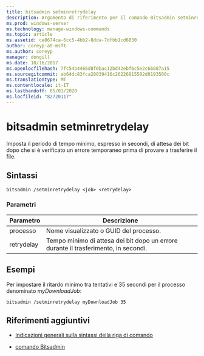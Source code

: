 ```yaml
---
title: bitsadmin setminretrydelay
description: Argomento di riferimento per il comando Bitsadmin setminretrydelay, che consente di impostare il periodo di tempo minimo, espresso in secondi, che BITS attende dopo aver rilevato un errore temporaneo prima di provare a trasferire il file.
ms.prod: windows-server
ms.technology: manage-windows-commands
ms.topic: article
ms.assetid: ce8674ca-6cc5-4bb2-8dda-7dfbb1cd6830
author: coreyp-at-msft
ms.author: coreyp
manager: dongill
ms.date: 10/16/2017
ms.openlocfilehash: 7fc54b4466d8f0bac12bd42ebf6c5e2c66087a15
ms.sourcegitcommit: ab64dc83fca28039416c26226815502d0193500c
ms.translationtype: MT
ms.contentlocale: it-IT
ms.lasthandoff: 05/01/2020
ms.locfileid: "82720117"
---
```

# <a name="bitsadmin-setminretrydelay"></a>bitsadmin setminretrydelay

Imposta il periodo di tempo minimo, espresso in secondi, di attesa dei bit dopo che si è verificato un errore temporaneo prima di provare a trasferire il file.

## <a name="syntax"></a>Sintassi

```
bitsadmin /setminretrydelay <job> <retrydelay>
```

### <a name="parameters"></a>Parametri

| Parametro | Descrizione |
| --------- | ----------- |
| processo | Nome visualizzato o GUID del processo. |
| retrydelay | Tempo minimo di attesa dei bit dopo un errore durante il trasferimento, in secondi. |

## <a name="examples"></a>Esempi

Per impostare il ritardo minimo tra tentativi e 35 secondi per il processo denominato *myDownloadJob*:

```
bitsadmin /setminretrydelay myDownloadJob 35
```

## <a name="additional-references"></a>Riferimenti aggiuntivi

- [Indicazioni generali sulla sintassi della riga di comando](command-line-syntax-key.md)

- [comando Bitsadmin](bitsadmin.md)
